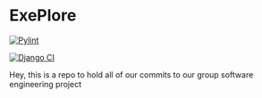 # ExePlore

[![Pylint](https://github.com/Pierre-siddall/ExePlore/actions/workflows/pylint.yml/badge.svg)](https://github.com/Pierre-siddall/ExePlore/actions/workflows/pylint.yml)

[![Django CI](https://github.com/Pierre-siddall/ExePlore/actions/workflows/django.yml/badge.svg)](https://github.com/Pierre-siddall/ExePlore/actions/workflows/django.yml)

Hey, this is a repo to hold all of our commits to our group software engineering project 
